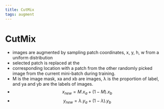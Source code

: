 ```yaml
---
title: CutMix
tags: augment
---
```


# CutMix
- images are augmented by sampling patch coordinates, x, y, h, w from a uniform distribution
- selected patch is replaced at the
- corresponding location with a patch from the other randomly picked image from the current mini-batch during training.
- M is the image mask, xa and xb are images, λ is the proportion of label, and ya and yb are the labels of images.
- $$x_{new}= M.x_{a}+(1-M).x_{b}$$
- $$y_{new}= \lambda.y_{a}+ (1-\lambda).y_{b}$$

